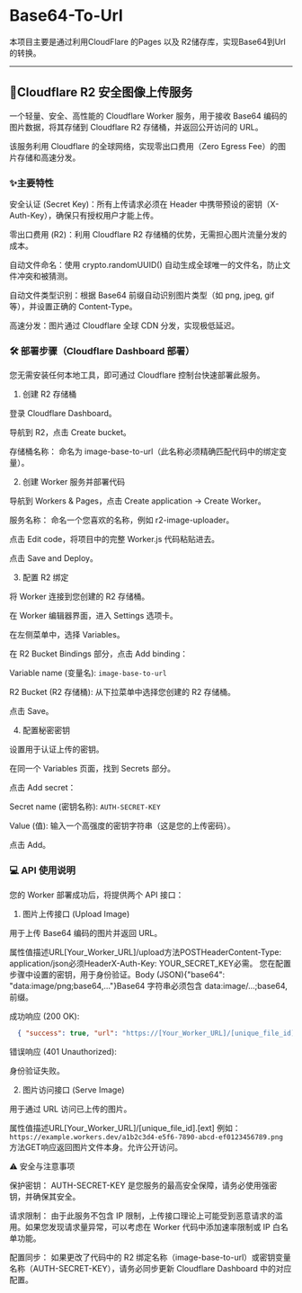 # Base64-To-Url

本项目主要是通过利用CloudFlare 的Pages 以及 R2储存库，实现Base64到Url的转换。
<br>

------

## 🚀Cloudflare R2 安全图像上传服务 ##

一个轻量、安全、高性能的 Cloudflare Worker 服务，用于接收 Base64 编码的图片数据，将其存储到 Cloudflare R2 存储桶，并返回公开访问的 URL。

该服务利用 Cloudflare 的全球网络，实现零出口费用（Zero Egress Fee）的图片存储和高速分发。  
  
  
### ✨主要特性

安全认证 (Secret Key)：所有上传请求必须在 Header 中携带预设的密钥（X-Auth-Key），确保只有授权用户才能上传。

零出口费用 (R2)：利用 Cloudflare R2 存储桶的优势，无需担心图片流量分发的成本。

自动文件命名：使用 crypto.randomUUID() 自动生成全球唯一的文件名，防止文件冲突和被猜测。

自动文件类型识别：根据 Base64 前缀自动识别图片类型（如 png, jpeg, gif 等），并设置正确的 Content-Type。

高速分发：图片通过 Cloudflare 全球 CDN 分发，实现极低延迟。  
  
  

### 🛠️ 部署步骤（Cloudflare Dashboard 部署）

您无需安装任何本地工具，即可通过 Cloudflare 控制台快速部署此服务。

1. 创建 R2 存储桶

登录 Cloudflare Dashboard。

导航到 R2，点击 Create bucket。

存储桶名称： 命名为 image-base-to-url（此名称必须精确匹配代码中的绑定变量）。

2. 创建 Worker 服务并部署代码

导航到 Workers & Pages，点击 Create application -> Create Worker。

服务名称： 命名一个您喜欢的名称，例如 r2-image-uploader。

点击 Edit code，将项目中的完整 Worker.js 代码粘贴进去。

点击 Save and Deploy。

3. 配置 R2 绑定

将 Worker 连接到您创建的 R2 存储桶。

在 Worker 编辑器界面，进入 Settings 选项卡。

在左侧菜单中，选择 Variables。

在 R2 Bucket Bindings 部分，点击 Add binding：

Variable name (变量名): `image-base-to-url`

R2 Bucket (R2 存储桶): 从下拉菜单中选择您创建的 R2 存储桶。

点击 Save。

4. 配置秘密密钥

设置用于认证上传的密钥。

在同一个 Variables 页面，找到 Secrets 部分。

点击 Add secret：

Secret name (密钥名称): `AUTH-SECRET-KEY`

Value (值): 输入一个高强度的密钥字符串（这是您的上传密码）。

点击 Add。  
  

### 💻 API 使用说明

您的 Worker 部署成功后，将提供两个 API 接口：

1. 图片上传接口 (Upload Image)

用于上传 Base64 编码的图片并返回 URL。

属性值描述URL[Your_Worker_URL]/upload方法POSTHeaderContent-Type: application/json必须HeaderX-Auth-Key: YOUR_SECRET_KEY必需。 您在配置步骤中设置的密钥，用于身份验证。Body (JSON){"base64": "data:image/png;base64,..."}Base64 字符串必须包含 data:image/...;base64, 前缀。

成功响应 (200 OK):

```JSON 
  { "success": true, "url": "https://[Your_Worker_URL]/[unique_file_id].png" } 
```

错误响应 (401 Unauthorized):

身份验证失败。 

2. 图片访问接口 (Serve Image)

用于通过 URL 访问已上传的图片。

属性值描述URL[Your_Worker_URL]/[unique_file_id].[ext]
例如：`https://example.workers.dev/a1b2c3d4-e5f6-7890-abcd-ef0123456789.png`
方法GET响应返回图片文件本身。允许公开访问。

⚠️ 安全与注意事项

保护密钥： AUTH-SECRET-KEY 是您服务的最高安全保障，请务必使用强密钥，并确保其安全。

请求限制： 由于此服务不包含 IP 限制，上传接口理论上可能受到恶意请求的滥用。如果您发现请求量异常，可以考虑在 Worker 代码中添加速率限制或 IP 白名单功能。

配置同步： 如果更改了代码中的 R2 绑定名称（image-base-to-url）或密钥变量名称（AUTH-SECRET-KEY），请务必同步更新 Cloudflare Dashboard 中的对应配置。
